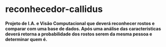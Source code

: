 # reconhecedor-callidus
#### Projeto de I.A. e Visão Computacional que deverá reconhecer rostos e comparar com uma base de dados. Após uma análise das características deverá retorna a probabilidade dos rostos serem da mesma pessoa e determinar quem é.

